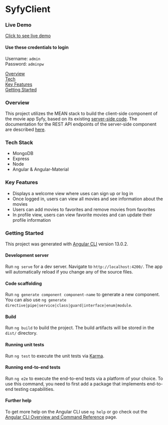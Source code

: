 # SyfyClient

<h3> Live Demo </h3>

[Click to see live demo](https://tadpoleann.github.io/syfy-client/welcome)

#### Use these credentials to login

Username: `admin` <br>
Password: `adminpw`

[Overview](#overview) <br/>
[Tech](#techStack) <br/>
[Key Features](#features) <br/>
[Getting Started](#gettingStarted) <br/>

<h3 id = "overview">Overview</h3>

This project utilizes the MEAN stack to build the client-side component of the movie app Syfy, based on its existing [server-side code](https://github.com/tadpoleann/syfy-api). The documentation for the REST API endpoints of the server-side component are described [here](https://nameless-atoll-42754.herokuapp.com/documentation.html).

<h3 id = "techStack">Tech Stack</h3>

- MongoDB
- Express
- Node
- Angular & Angular-Material

<h3 id = "features">Key Features</h3>

- Displays a welcome view where uses can sign up or log in
- Once logged in, users can view all movies and see information about the movies
- Users can add movies to favorites and remove movies from favorites
- In profile view, users can view favorite movies and can update their profile information

<h3 id = "gettingStarted"> Getting Started </h3>

This project was generated with [Angular CLI](https://github.com/angular/angular-cli) version 13.0.2.

#### Development server

Run `ng serve` for a dev server. Navigate to `http://localhost:4200/`. The app will automatically reload if you change any of the source files.

#### Code scaffolding

Run `ng generate component component-name` to generate a new component. You can also use `ng generate directive|pipe|service|class|guard|interface|enum|module`.

#### Build

Run `ng build` to build the project. The build artifacts will be stored in the `dist/` directory.

#### Running unit tests

Run `ng test` to execute the unit tests via [Karma](https://karma-runner.github.io).

#### Running end-to-end tests

Run `ng e2e` to execute the end-to-end tests via a platform of your choice. To use this command, you need to first add a package that implements end-to-end testing capabilities.

#### Further help

To get more help on the Angular CLI use `ng help` or go check out the [Angular CLI Overview and Command Reference](https://angular.io/cli) page.
